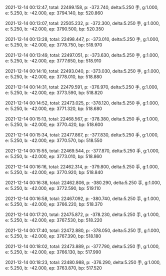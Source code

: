 2021-12-14 00:12:47, total: 22499.158, p: -372.740, delta:5.250 手, g:1.000, e: 5.250, b: -42.000, ep: 3794.140, bp: 520.860

2021-12-14 00:13:07, total: 22505.232, p: -372.300, delta:5.250 手, g:1.000, e: 5.250, b: -42.000, ep: 3790.500, bp: 520.350

2021-12-14 00:13:28, total: 22498.447, p: -373.010, delta:5.250 手, g:1.000, e: 5.250, b: -42.000, ep: 3778.750, bp: 518.970

2021-12-14 00:13:49, total: 22497.051, p: -373.630, delta:5.250 手, g:1.000, e: 5.250, b: -42.000, ep: 3777.650, bp: 518.910

2021-12-14 00:14:10, total: 22493.040, p: -373.030, delta:5.250 手, g:1.000, e: 5.250, b: -42.000, ep: 3778.010, bp: 518.880

2021-12-14 00:14:31, total: 22479.591, p: -376.970, delta:5.250 手, g:1.000, e: 5.250, b: -42.000, ep: 3773.590, bp: 518.820

2021-12-14 00:14:52, total: 22473.025, p: -378.120, delta:5.250 手, g:1.000, e: 5.250, b: -42.000, ep: 3771.320, bp: 518.680

2021-12-14 00:15:13, total: 22468.567, p: -378.380, delta:5.250 手, g:1.000, e: 5.250, b: -42.000, ep: 3770.420, bp: 518.600

2021-12-14 00:15:34, total: 22477.867, p: -377.830, delta:5.250 手, g:1.000, e: 5.250, b: -42.000, ep: 3770.570, bp: 518.550

2021-12-14 00:15:55, total: 22469.544, p: -377.870, delta:5.250 手, g:1.000, e: 5.250, b: -42.000, ep: 3773.010, bp: 518.860

2021-12-14 00:16:16, total: 22462.314, p: -379.800, delta:5.250 手, g:1.000, e: 5.250, b: -42.000, ep: 3770.920, bp: 518.840

2021-12-14 00:16:38, total: 22462.806, p: -380.290, delta:5.250 手, g:1.000, e: 5.250, b: -42.000, ep: 3772.590, bp: 519.110

2021-12-14 00:16:58, total: 22467.092, p: -380.740, delta:5.250 手, g:1.000, e: 5.250, b: -42.000, ep: 3766.220, bp: 518.370

2021-12-14 00:17:20, total: 22475.872, p: -378.230, delta:5.250 手, g:1.000, e: 5.250, b: -42.000, ep: 3767.530, bp: 518.220

2021-12-14 00:17:40, total: 22472.880, p: -378.050, delta:5.250 手, g:1.000, e: 5.250, b: -42.000, ep: 3767.390, bp: 518.180

2021-12-14 00:18:02, total: 22473.889, p: -377.790, delta:5.250 手, g:1.000, e: 5.250, b: -42.000, ep: 3766.130, bp: 517.990

2021-12-14 00:18:23, total: 22480.988, p: -376.290, delta:5.250 手, g:1.000, e: 5.250, b: -42.000, ep: 3763.870, bp: 517.520
